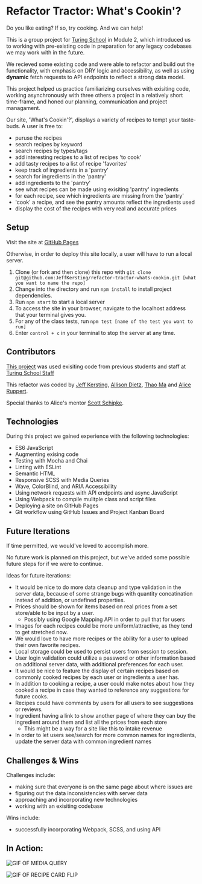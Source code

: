 # Refactor Tractor: What's Cookin'?

Do you like eating?  If so, try cooking. And we can help!

This is a group project for [Turing School](https://turing.io/) in Module 2, which introduced us to working with pre-existing code in preparation for any legacy codebases we may work with in the future. 

We recieved some existing code and were able to refactor and build out the functionality, with emphasis on DRY logic and accessibility, as well as using **dynamic** fetch requests to API endpoints to reflect a strong data model.

This project helped us practice familiarizing ourselves with exisiting code, working asynchronously with three others a project in a relatively short time-frame, and honed our planning, communication and project managament.

Our site, 'What's Cookin'?', displays a variety of recipes to tempt your taste-buds. A user is free to:
 - puruse the recipes
 - search recipes by keyword
 - search recipes by types/tags
 - add interesting recipes to a list of recipes 'to cook'
 - add tasty recipes to a list of recipe 'favorites'
 - keep track of ingredients in a 'pantry'
 - search for ingredients in the 'pantry'
 - add ingredients to the 'pantry'
 - see what recipes can be made using exisiting 'pantry' ingredients
 - for each recipe, see which ingredients are missing from the 'pantry'
 - 'cook' a recipe, and see the pantry amounts reflect the ingredients used
 - display the cost of the recipes with very real and accurate prices
  
## Setup

Visit the site at [GitHub Pages](https://JeffKersting.github.io/refactor-tractor-whats-cookin/)

Otherwise, in order to deploy this site locally, a user will have to run a local server.

  1. Clone (or fork and then clone) this repo with  `git clone git@github.com:JeffKersting/refactor-tractor-whats-cookin.git [what you want to name the repo]`
  2. Change into the directory and run `npm install` to install project dependencies.
  3. Run `npm start` to start a local server 
  4. To access the site in your browser, navigate to the localhost address that your terminal gives you. 
  5. For any of the class tests, run ```npm test [name of the test you want to run]``` 
  6. Enter `control + c` in your terminal to stop the server at any time.

## Contributors

[This project](https://frontend.turing.io/projects/module-2/refactor-tractor-wc.html) was used exisiting code from previous students and staff at [Turing School Staff](https://turing.io/)

This refactor was coded by [Jeff Kersting](https://github.com/JeffKersting), [Allison Dietz](https://github.com/dietza), [Thao Ma](https://github.com/thaomonster) and [Alice Ruppert](https://github.com/srslie).

Special thanks to Alice's mentor [Scott Schipke](https://github.com/sschipke).

## Technologies

During this project we gained experience with the following technologies:
- ES6 JavaScript
- Augmenting exising code
- Testing with Mocha and Chai
- Linting with ESLint
- Semantic HTML
- Responsive SCSS with Media Queries
- Wave, ColorBlind, and ARIA Accessibility
- Using network requests with API endpoints and async JavaScript
- Using Webpack to compile mulitple class and script files
- Deploying a site on GitHub Pages
- Git workflow using GitHub Issues and Project Kanban Board
  
## Future Iterations

If time permitted, we would've loved to accomplish more. 

No future work is planned on this project, but we've added some possible future steps for if we were to continue.

Ideas for future iterations:
 - It would be nice to do more data cleanup and type validation in the server data, because of some strange bugs with quantity concatination instead of addition, or undefined properties.
 - Prices should be shown for items based on real prices from a set store/able to be input by a user.
   - Possibly using Google Mapping API in order to pull that for users
 - Images for each recipes could be more uniform/attractive, as they tend to get stretched now.
 - We would love to have more recipes or the ability for a user to upload their own favorite recipes.
 - Local storage could be used to persist users from session to session.
 - User login validation could utilize a password or other information based on additional server data, with additional preferences for each user.
 - It would be nice to feature the display of certain recipes based on commonly cooked recipes by each user or ingredients a user has.
 - In addition to cooking a recipe, a user could make notes about how they cooked a recipe in case they wanted to reference any suggestions for future cooks.
 - Recipes could have comments by users for all users to see suggestions or reviews.
 - Ingredient having a link to show another page of where they can buy the ingredient around them and list all the prices from each store 
   - This might be a way for a site like this to intake revenue
 - In order to let users see/search for more common names for ingredients, update the server data with common ingredient names 


## Challenges & Wins

Challenges include:
- making sure that everyone is on the same page about where issues are
- figuring out the data inconsistencies with server data
- approaching and incorporating new technologies
- working with an exisiting codebase

Wins include:
- successfully incorporating Webpack, SCSS, and using API
## In Action:

![GIF OF MEDIA QUERY](https://media.giphy.com/media/0DNOn0xV0U7cToRRAK/giphy.gif)

![GIF OF RECIPE CARD FLIP](https://media.giphy.com/media/TH2YA9mtwqGAhArEvd/giphy.gif)
